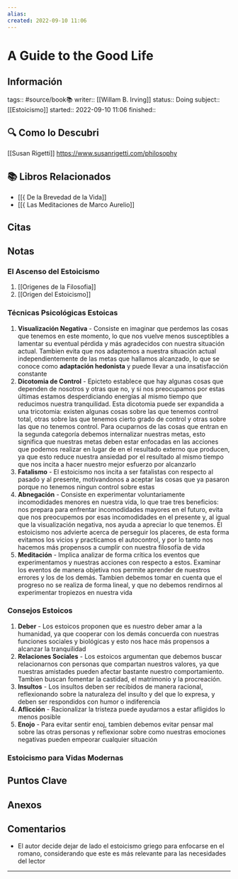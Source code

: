 ```yaml
---
alias: 
created: 2022-09-10 11:06
---
```

# A Guide to the Good Life
## Información
tags:: #source/book📚 
writer:: [[Willam B. Irving]]
status:: Doing
subject:: [[Estoicismo]]
started:: 2022-09-10 11:06
finished::

## 🔍 Como lo Descubri
[[Susan Rigetti]] https://www.susanrigetti.com/philosophy

## 📚 Libros Relacionados
- [[{ De la Brevedad de la Vida]]
- [[{ Las Meditaciones de Marco Aurelio]]

## Citas

## Notas
### El Ascenso del Estoicismo
1. [[Origenes de la Filosofia]]
2. [[Origen del Estoicismo]]
### Técnicas Psicológicas Estoicas
1. **Visualización Negativa** - Consiste en imaginar que perdemos las cosas que tenemos en este momento, lo que nos vuelve menos susceptibles a lamentar su eventual pérdida y más agradecidos con nuestra situación actual. Tambien evita que nos adaptemos a nuestra situación actual independientemente de las metas que hallamos alcanzado, lo que se conoce como **adaptación hedonista** y puede llevar a una insatisfacción constante
2. **Dicotomia de Control** - Epicteto establece que hay algunas cosas que dependen de nosotros y otras que no, y si nos preocupamos por estas últimas estamos desperdiciando energías al mismo tiempo que reducimos nuestra tranquilidad. Esta dicotomia puede ser expandida a una tricotomia: existen algunas cosas sobre las que tenemos control total, otras sobre las que tenemos cierto grado de control y otras sobre las que no tenemos control. Para ocuparnos de las cosas que entran en la segunda categoría debemos internalizar nuestras metas, esto significa que nuestras metas deben estar enfocadas en las acciones que podemos realizar en lugar de en el resultado externo que producen, ya que esto reduce nuestra ansiedad por el resultado al mismo tiempo que nos incita a hacer nuestro mejor esfuerzo por alcanzarlo
3. **Fatalismo** - El estoicismo nos incita a ser fatalistas con respecto al pasado y al presente, motivandonos a aceptar las cosas que ya pasaron porque no tenemos ningun control sobre estas
4. **Abnegación** - Consiste en experimentar voluntariamente incomodidades menores en nuestra vida, lo que trae tres beneficios: nos prepara para enfrentar incomodidades mayores en el futuro, evita que nos preocupemos por esas incomodidades en el presente y, al igual que la visualización negativa, nos ayuda a apreciar lo que tenemos. El estoicismo nos advierte acerca de perseguir los placeres, de esta forma evitamos los vicios y practicamos el autocontrol, y por lo tanto nos hacemos más propensos a cumplir con nuestra filosofía de vida
5. **Meditación** - Implica analizar de forma crítica los eventos que experimentamos y nuestras acciones con respecto a estos. Examinar los eventos de manera objetiva nos permite aprender de nuestros errores y los de los demás. Tambien debemos tomar en cuenta que el progreso no se realiza de forma lineal, y que no debemos rendirnos al experimentar tropiezos en nuestra vida
### Consejos Estoicos
1. **Deber** - Los estoicos proponen que es nuestro deber amar a la humanidad, ya que cooperar con los demás concuerda con nuestras funciones sociales y biológicas y esto nos hace más propensos a alcanzar la tranquilidad
2. **Relaciones Sociales** - Los estoicos argumentan que debemos buscar relacionarnos con personas que compartan nuestros valores, ya que nuestras amistades pueden afectar bastante nuestro comportamiento. Tambien buscan fomentar la castidad, el matrimonio y la procreación.
3. **Insultos** - Los insultos deben ser recibidos de manera racional, reflexionando sobre la naturaleza del insulto y del que lo expresa, y deben ser respondidos con humor o indiferencia
4. **Aflicción** - Racionalizar la tristeza puede ayudarnos a estar afligidos lo menos posible
5. **Enojo** - Para evitar sentir enoj, tambien debemos evitar pensar mal sobre las otras personas y reflexionar sobre como nuestras emociones negativas pueden empeorar cualquier situación
### Estoicismo para Vidas Modernas

## Puntos Clave

## Anexos

## Comentarios
- El autor decide dejar de lado el estoicismo griego para enfocarse en el romano, considerando que este es más relevante para las necesidades del lector
___

